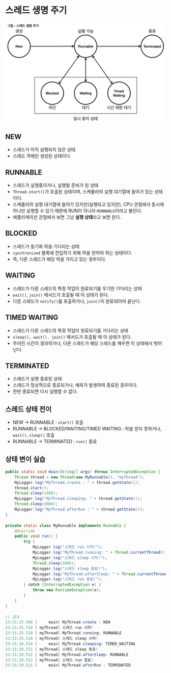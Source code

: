 # 스레드 생명 주기

![스레드 생명 주기](스레드_생명_주기.png)

## NEW

- 스레드가 아직 실행되지 않은 상태
- 스레드 객체만 생성된 상태이다.

## RUNNABLE

- 스레드가 실행중이거나, 실행될 준비가 된 상태
- `Thread.start()`가 호출된 상태이며, 스케줄러의 실행 대기열에 들어가 있는 상태이다.
- 스케줄러의 실행 대기열에 들어가 있지만(실행되고 있지만), CPU 관점에서 동시에 하나만 실행할 수 있기 때문에 RUN이 아니라 `RUNNABLE`이라고 불린다.
- 애플리케이션 관점에서 보면 그냥 **실행 상태**라고 보면 된다.

## BLOCKED

- 스레드가 동기화 락을 기다리는 상태
- `synchronized` 블록에 진입하기 위해 락을 얻어야 하는 상태이다.
- 즉, 다른 스레드가 해당 락을 가지고 있는 경우이다.

## WAITING

- 스레드가 다른 스레드의 특정 작업이 완료되기를 무기한 기다리는 상태
- `wait()`, `join()` 메서드가 호출될 때 이 상태가 된다.
- 다른 스레드가 `notify()`를 호출하거나, `join()`이 완료되어야 끝난다.

## TIMED WAITING

- 스레드가 다른 스레드의 특정 작업이 완료되기를 기다리는 상태
- `sleep(), wait(), join()` 메서드가 호출될 때 이 상태가 된다.
- 주어진 시간이 경과하거나, 다른 스레드가 해당 스레드를 깨우면 이 상태에서 벗어난다.

## TERMINATED

- 스레드가 실행 종료된 상태
- 스레드가 정상적으로 종료되거나, 예외가 발생하여 종료된 경우이다.
- 한번 종료되면 다시 실행할 수 없다.

## 스레드 상태 전이

- NEW -> RUNNABLE : `start()` 호출
- RUNNABLE -> BLOCKED/WAITING/TIMED WAITING : 락을 얻지 못하거나, `wait()`, `sleep()` 호출
- RUNNABLE -> TERMINATED : `run()` 종료

## 상태 변이 실습

```java
public static void main(String[] args) throws InterruptedException {
	Thread thread = new Thread(new MyRunnable(), "myThread");
	MyLogger.log("MyThread.create : " + thread.getState());
	thread.start();
	Thread.sleep(1000);
	MyLogger.log("MyThread.sleeping: " + thread.getState());
	Thread.sleep(3000);
	MyLogger.log("MyThread.afterRun : " + thread.getState());
}
	
private static class MyRunnable implements Runnable {
	@Override
	public void run() {
		try {
			MyLogger.log("스레드 run 시작!");
			MyLogger.log("MyThread.running: " + Thread.currentThread().getState());
			MyLogger.log("스레드 sleep 시작!");
			Thread.sleep(3000);
			MyLogger.log("스레드 sleep 종료!");
			MyLogger.log("MyThread.afterSleep: " + Thread.currentThread().getState());
			MyLogger.log("스레드 run 종료!");
		} catch (InterruptedException e) {
			throw new RuntimeException(e);
		}
	}
}

// 결과
23:31:25.508 [     main] MyThread.create : NEW
23:31:25.510 [ myThread] 스레드 run 시작!
23:31:25.510 [ myThread] MyThread.running: RUNNABLE
23:31:25.510 [ myThread] 스레드 sleep 시작!
23:31:26.514 [     main] MyThread.sleeping: TIMED_WAITING
23:31:28.511 [ myThread] 스레드 sleep 종료!
23:31:28.512 [ myThread] MyThread.afterSleep: RUNNABLE
23:31:28.512 [ myThread] 스레드 run 종료!
23:31:29.521 [     main] MyThread.afterRun : TERMINATED
```
